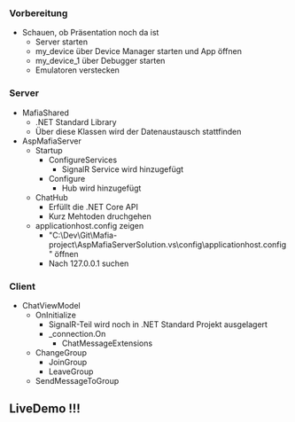 ### Vorbereitung
- Schauen, ob Präsentation noch da ist
    - Server starten
    - my_device über Device Manager starten und App öffnen
    - my_device_1 über Debugger starten
    - Emulatoren verstecken
### Server
- MafiaShared
    - .NET Standard Library
    - Über diese Klassen wird der Datenaustausch stattfinden
- AspMafiaServer
    - Startup
        - ConfigureServices
            - SignalR Service wird hinzugefügt
		- Configure
			- Hub wird hinzugefügt
    - ChatHub
        - Erfüllt die .NET Core API
        - Kurz Mehtoden druchgehen
    - applicationhost.config zeigen
		- "C:\Dev\Git\Mafia-project\AspMafiaServerSolution\.vs\config\applicationhost.config" öffnen
		- Nach 127.0.0.1 suchen
### Client
- ChatViewModel
    - OnInitialize
        - SignalR-Teil wird noch in .NET Standard Projekt ausgelagert
        - _connection.On
            - ChatMessageExtensions
    - ChangeGroup
        - JoinGroup
        - LeaveGroup
    - SendMessageToGroup
## LiveDemo !!!